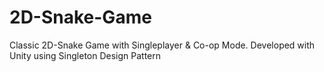 # 2D-Snake-Game
 Classic 2D-Snake Game with Singleplayer & Co-op Mode. Developed with Unity using Singleton Design Pattern 
